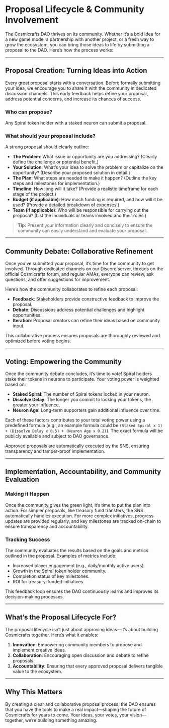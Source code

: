 # Proposal Lifecycle & Community Involvement

The Cosmicrafts DAO thrives on its community. Whether it’s a bold idea for a new game mode, a partnership with another project, or a fresh way to grow the ecosystem, you can bring those ideas to life by submitting a proposal to the DAO. Here’s how the process works:

---

## Proposal Creation: Turning Ideas into Action

Every great proposal starts with a conversation. Before formally submitting your idea, we encourage you to share it with the community in dedicated discussion channels. This early feedback helps refine your proposal, address potential concerns, and increase its chances of success.

### Who can propose?
Any Spiral token holder with a staked neuron can submit a proposal.

### What should your proposal include?

A strong proposal should clearly outline:

- **The Problem**: What issue or opportunity are you addressing? (Clearly define the challenge or potential benefit.)
- **Your Solution**: What’s your idea to solve the problem or capitalize on the opportunity? (Describe your proposed solution in detail.)
- **The Plan**: What steps are needed to make it happen? (Outline the key steps and milestones for implementation.)
- **Timeline**: How long will it take? (Provide a realistic timeframe for each stage of the project.)
- **Budget (if applicable)**: How much funding is required, and how will it be used? (Provide a detailed breakdown of expenses.)
- **Team (if applicable)**: Who will be responsible for carrying out the proposal? (List the individuals or teams involved and their roles.)

> **Tip:** Present your information clearly and concisely to ensure the community can easily understand and evaluate your proposal.

---

## Community Debate: Collaborative Refinement

Once you’ve submitted your proposal, it’s time for the community to get involved. Through dedicated channels on our Discord server, threads on the official Cosmicrafts forum, and regular AMAs, everyone can review, ask questions, and offer suggestions for improvement. 

Here’s how the community collaborates to refine each proposal:
- **Feedback**: Stakeholders provide constructive feedback to improve the proposal.
- **Debate**: Discussions address potential challenges and highlight opportunities.
- **Iteration**: Proposal creators can refine their ideas based on community input.

This collaborative process ensures proposals are thoroughly reviewed and optimized before voting begins.

---

## Voting: Empowering the Community

Once the community debate concludes, it’s time to vote! Spiral holders stake their tokens in neurons to participate. Your voting power is weighted based on:

- **Staked Spiral**: The number of Spiral tokens locked in your neuron.
- **Dissolve Delay**: The longer you commit to locking your tokens, the greater your influence.
- **Neuron Age**: Long-term supporters gain additional influence over time.

Each of these factors contributes to your total voting power using a predefined formula (e.g., an example formula could be `(Staked Spiral x 1) + (Dissolve Delay x 0.5) + (Neuron Age x 0.2)`). The exact formula will be publicly available and subject to DAO governance.

Approved proposals are automatically executed by the SNS, ensuring transparency and tamper-proof implementation.

---

## Implementation, Accountability, and Community Evaluation

### Making it Happen
Once the community gives the green light, it’s time to put the plan into action. For simpler proposals, like treasury fund transfers, the SNS automatically handles execution. For more complex initiatives, progress updates are provided regularly, and key milestones are tracked on-chain to ensure transparency and accountability.

### Tracking Success
The community evaluates the results based on the goals and metrics outlined in the proposal. Examples of metrics include:
- Increased player engagement (e.g., daily/monthly active users).
- Growth in the Spiral token holder community.
- Completion status of key milestones.
- ROI for treasury-funded initiatives.

This feedback loop ensures the DAO continuously learns and improves its decision-making processes.

---

## What’s the Proposal Lifecycle For?

The proposal lifecycle isn’t just about approving ideas—it’s about building Cosmicrafts together. Here’s what it enables:
1. **Innovation**: Empowering community members to propose and implement creative ideas.
2. **Collaboration**: Encouraging open discussion and debate to refine proposals.
3. **Accountability**: Ensuring that every approved proposal delivers tangible value to the ecosystem.

---

## Why This Matters

By creating a clear and collaborative proposal process, the DAO ensures that you have the tools to make a real impact—shaping the future of Cosmicrafts for years to come. Your ideas, your votes, your vision—together, we’re building something amazing.
